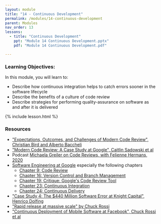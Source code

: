 ```yaml
---
layout: module
title: "14 - Continuous Development"
permalink: /modules/14-continuous-development
parent: Modules
nav_order: 13
lessons: 
  - title: "Continuous Development"
    ppt: "Module 14 Continuous Development.pptx"
    pdf: "Module 14 Continuous Development.pdf"

---
```

### Learning Objectives:
In this module, you will learn to:
* Describe how continuous integration helps to catch errors sooner in the software lifecycle
* Describe the benefits of a culture of code review
* Describe strategies for performing quality-assurance on software as and after it is delivered


{% include lesson.html %}

### Resources
* ["Expectations, Outcomes, and Challenges of Modern Code Review", Christian Bird and Alberto Baccheli](https://www.microsoft.com/en-us/research/publication/expectations-outcomes-and-challenges-of-modern-code-review/)
* ["Modern Code Review: A Case Study at Google", Caitlin Sadowski et al](https://research.google/pubs/pub47025/)
* Podcast [Michaela Greiler on Code Reviews, with Felienne Hermans, 2020](https://www.se-radio.net/2020/02/episode-400-michaela-greiler-on-code-reviews/)
* [Software Engineering at Google](https://learning.oreilly.com/library/view/software-engineering-at/9781492082781/) especially the following chapters
  - [Chapter 9: Code Review](https://learning.oreilly.com/library/view/software-engineering-at/9781492082781/ch09.html#code_review-id00002)
  - [Chapter 16: Version Control and Branch Management](https://learning.oreilly.com/library/view/software-engineering-at/9781492082781/ch16.html#version_control_and_branch_management)
  - [Chapter 19: Critique: Google's Code Review Tool](https://learning.oreilly.com/library/view/software-engineering-at/9781492082781/ch19.html#critique_googleapostrophes_code_review)
  - [Chapter 23: Continuous Integration](https://learning.oreilly.com/library/view/software-engineering-at/9781492082781/ch23.html)
  - [Chapter 24: Continuous Delivery](https://learning.oreilly.com/library/view/software-engineering-at/9781492082781/ch24.html)
* ["Case Study 4: The $440 Million Software Error at Knight Capital", Henrico Dolfing](https://www.henricodolfing.com/2019/06/project-failure-case-study-knight-capital.html)
* ["Rapid release at massive scale" by Chuck Rossi](https://engineering.fb.com/2017/08/31/web/rapid-release-at-massive-scale/)
* ["Continuous Deployment of Mobile Software at Facebook", Chuck Rossi et al](https://research.facebook.com/publications/continuous-deployment-of-mobile-software-at-facebook-showcase/)